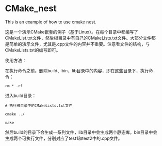 # CMake_nest
This is an example of how to use cmake nest.



这是一个演示CMake嵌套的例子（基于Linux）。在每个目录中都编写了CMakeList.txt文件，然后根目录中有自己的CMakeLists.txt文件。大部分文件都是简单的演示文件，尤其是.cpp文件的内容并不重要。注意看文件的结构，与CMakeLists.txt的编写即可。



使用方法：

在执行命令之前，删除build、bin、lib目录中的内容，即在这些目录下，执行命令：

`rm * -rf`



进入build目录：

`# 执行根目录中的CMakeLists.txt文件`

`cmake ../`

`make`



然后build的目录下会生成一系列文件，lib目录中会生成两个静态库，bin目录中会生成两个可执行文件，分别对应了test1和test2中的.cpp文件。
